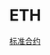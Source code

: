 # ETH
<p id="4iki5bNeb2yWqiMtgv1xLE">

[标准合约](./%E6%A0%87%E5%87%86%E5%90%88%E7%BA%A6/index.md)

</p>


